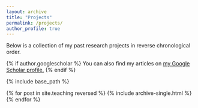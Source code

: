 ```yaml
---
layout: archive
title: "Projects"
permalink: /projects/
author_profile: true
---
```

Below is a collection of my past research projects in reverse chronological order.

{% if author.googlescholar %}
  You can also find my articles on <u><a href="{{author.googlescholar}}">my Google Scholar profile</a>.</u>
{% endif %}

{% include base_path %}

{% for post in site.teaching reversed %}
  {% include archive-single.html %}
{% endfor %}
